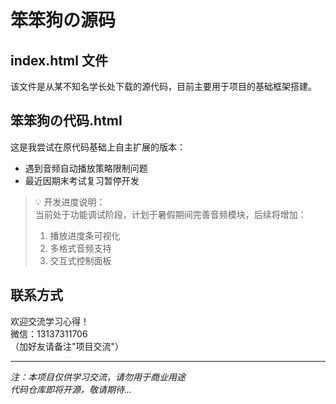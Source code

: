 # 笨笨狗の源码

## index.html 文件
该文件是从某不知名学长处下载的源代码，目前主要用于项目的基础框架搭建。

## 笨笨狗の代码.html
这是我尝试在原代码基础上自主扩展的版本：
- 遇到音频自动播放策略限制问题
- 最近因期末考试复习暂停开发

> 💡 开发进度说明：  
> 当前处于功能调试阶段，计划于暑假期间完善音频模块，后续将增加：  
> 1. 播放进度条可视化  
> 2. 多格式音频支持  
> 3. 交互式控制面板  

## 联系方式
欢迎交流学习心得！  
微信：13137311706  
（加好友请备注"项目交流"）

---

*注：本项目仅供学习交流，请勿用于商业用途*  
*代码仓库即将开源，敬请期待...*
